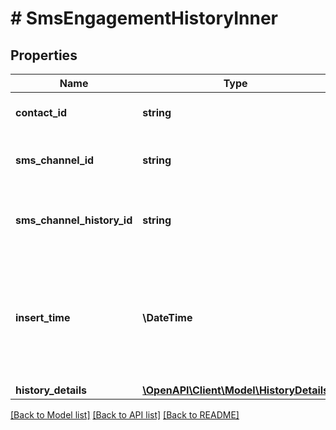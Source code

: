 # # SmsEngagementHistoryInner

## Properties

Name | Type | Description | Notes
------------ | ------------- | ------------- | -------------
**contact_id** | **string** | The unique contact UUID. | [optional]
**sms_channel_id** | **string** | The unique SMS channel UUID. | [optional]
**sms_channel_history_id** | **string** | The unique SMS channel history UUID. | [optional]
**insert_time** | **\DateTime** | The date and time that the history record was created, in ISO-8601 format. System generated. | [optional]
**history_details** | [**\OpenAPI\Client\Model\HistoryDetails**](HistoryDetails.md) |  | [optional]

[[Back to Model list]](../../README.md#models) [[Back to API list]](../../README.md#endpoints) [[Back to README]](../../README.md)
